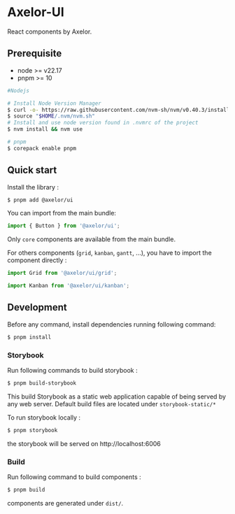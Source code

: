 # Axelor-UI

React components by Axelor.

## Prerequisite

- node >= v22.17
- pnpm >= 10

```bash
#Nodejs

# Install Node Version Manager
$ curl -o- https://raw.githubusercontent.com/nvm-sh/nvm/v0.40.3/install.sh | bash
$ source "$HOME/.nvm/nvm.sh"
# Install and use node version found in .nvmrc of the project
$ nvm install && nvm use

# pnpm
$ corepack enable pnpm
```

## Quick start

Install the library :

```bash
$ pnpm add @axelor/ui
```

You can import from the main bundle:

```js
import { Button } from '@axelor/ui';
```

Only `core` components are available from the main bundle.

For others components (`grid`, `kanban`, `gantt`, ...), you have to import the component directly :

```js
import Grid from '@axelor/ui/grid';

import Kanban from '@axelor/ui/kanban';
```

## Development

Before any command, install dependencies running following command:

```bash
$ pnpm install
```

### Storybook

Run following commands to build storybook :

```bash
$ pnpm build-storybook
```

This build Storybook as a static web application capable of being served by any web server.
Default build files are located under `storybook-static/*`

To run storybook locally :

```bash
$ pnpm storybook
```

the storybook will be served on http://localhost:6006

### Build

Run following command to build components :

```bash
$ pnpm build
```

components are generated under `dist/`.
